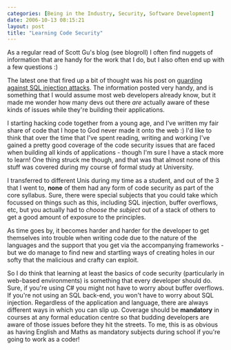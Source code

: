 ```yaml
---
categories: [Being in the Industry, Security, Software Development]
date: 2006-10-13 08:15:21
layout: post
title: "Learning Code Security"
---
```

As a regular read of Scott Gu's blog (see blogroll) I often find nuggets of information that are handy for the work that I do, but I also often end up with a few questions :)

The latest one that fired up a bit of thought was his post on <a href="http://weblogs.asp.net/scottgu/archive/posts/Tip_2F00_Trick_3A00_-Guard-Against-SQL-Injection-Attacks.aspx" title="Guard Against SQL Injection Attacks" target="_blank">guarding against SQL injection attacks</a>.  The information posted very handy, and is something that I would assume most web developers already know, but it made me wonder how many devs out there <em>are</em> actually aware of these kinds of issues while they're building their applications.

I starting hacking code together from a young age, and I've written my fair share of code that I hope to God never made it onto the web :) I'd like to think that over the time that I've spent reading, writing and working I've gained a pretty good coverage of the code security issues that are faced when building all kinds of applications - though I'm sure I have a stack more to learn! One thing struck me though, and that was that almost none of this stuff was covered during my course of formal study at University.

I transferred to different Unis during my time as a student, and out of the 3 that I went to, <strong>none</strong> of them had any form of code security as part of the core syllabus. Sure, there were special subjects that you could take which focussed on things such as this, including SQL injection, buffer overflows, etc, but you actually had to <em>choose the subject</em> out of a stack of others to get a good amount of exposure to the principles.

As time goes by, it becomes harder and harder for the developer to get themselves into trouble when writing code due to the nature of the languages and the support that you get via the accompanying frameworks - but we do manage to find new and startling ways of creating holes in our softy that the malicious and crafty can exploit.

So I do think that learning at least the basics of code security (particularly in web-based environments) is something that every developer should do.  Sure, if you're using C# you might not have to worry about buffer overflows. If you're not using an SQL back-end, you won't have to worry about SQL injection. Regardless of the application and language, there are always different ways in which you can slip up. Coverage should be <strong>mandatory</strong> in courses at any formal education centre so that budding developers are aware of those issues before they hit the streets. To me, this is as obvious as having English and Maths as mandatory subjects during school if you're going to work as a coder!
